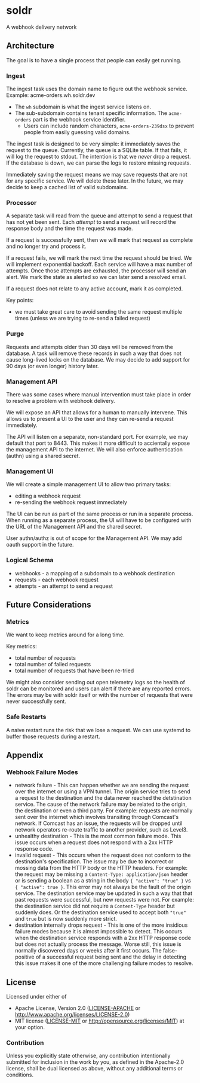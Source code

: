 # soldr

A webhook delivery network

## Architecture

The goal is to have a single process that people can easily get running.

### Ingest

The ingest task uses the domain name to figure out the webhook service. Example: acme-orders.wh.soldr.dev

- The `wh` subdomain is what the ingest service listens on.
- The sub-subdomain contains tenant specific information. The `acme-orders` part is the webhook service identifier.
   - Users can include random characters, `acme-orders-239dsx` to prevent people from easily guessing valid domains.

The ingest task is designed to be very simple: it immediately saves the request to the queue. Currently, the queue is a SQLite table. If that fails, it will log the request to stdout. The intention is that we _never_ drop a request. If the database is down, we can parse the logs to restore missing requests.

Immediately saving the request means we may save requests that are not for any specific service. We will delete these later. In the future, we may decide to keep a cached list of valid subdomains.

### Processor

A separate task will read from the queue and attempt to send a request that has not yet been sent. Each _attempt_ to send a request will record the response body and the time the request was made.

If a request is successfully sent, then we will mark that request as complete and no longer try and process it.

If a request fails, we will mark the next time the request should be tried. We will implement exponential backoff. Each service will have a max number of attempts. Once those attempts are exhausted, the processor will send an alert. We mark the state as alerted so we can later send a resolved email.

If a request does not relate to any active account, mark it as completed.

Key points:

- we must take great care to avoid sending the same request multiple times (unless we are trying to re-send a failed request)

### Purge

Requests and attempts older than 30 days will be removed from the database. A task will remove these records in such a way that does not cause long-lived locks on the database. We may decide to add support for 90 days (or even longer) history later.

### Management API

There was some cases where manual intervention must take place in order to resolve a problem with webhook delivery.

We will expose an API that allows for a human to manually intervene. This allows us to present a UI to the user and they can re-send a request immediately.

The API will listen on a separate, non-standard port. For example, we may default that port to 8443. This makes it more difficult to accientally expose the management API to the internet. We will also enforce authentication (authn) using a shared secret.

### Management UI

We will create a simple management UI to allow two primary tasks:

- editing a webhook request
- re-sending the webhook request immediately

The UI can be run as part of the same process or run in a separate process. When running as a separate process, the UI will have to be configured with the URL of the Management API and the shared secret.

User authn/authz is out of scope for the Management API. We may add oauth support in the future.

### Logical Schema

- webhooks - a mapping of a subdomain to a webhook destination
- requests - each webhook request
- attempts - an attempt to send a request

## Future Considerations

### Metrics

We want to keep metrics around for a long time.

Key metrics:

- total number of requests
- total number of failed requests
- total number of requests that have been re-tried

We might also consider sending out open telemetry logs so the health of soldr can be monitored and users can alert if there are any reported errors. The errors may be with soldr itself or with the number of requests that were never successfully sent.

### Safe Restarts

A naive restart runs the risk that we lose a request. We can use systemd to buffer those requests during a restart.

## Appendix

### Webhook Failure Modes

- network failure - This can happen whether we are sending the request over the internet or using a VPN tunnel. The origin service tries to send a request to the destination and the data never reached the detstination service. The cause of the network failure may be related to the origin, the destination or even a third party. For example: requests are normally sent over the internet which involves transiting through Comcast's network. If Comcast has an issue, the requests will be dropped until network operators re-route traffic to another provider, such as Level3.
- unhealthy destination - This is the most common failure mode. This issue occurs when a request does not respond with a 2xx HTTP response code.
- invalid request - This occurs when the request does not conform to the destination's specification. The issue may be due to incorrect or mossing data from the HTTP body or the HTTP headers. For example: the request may be missing a `Content-Type: application/json` header or is sending a boolean as a string in the body `{ "active": "true" }` vs `{ "active": true }`. This error may not always be the fault of the origin service. The destination service may be updated in such a way that that past requests were successful, but new requests were not. For example: the destination service did not require a `Content-Type` header but suddenly does. Or the destination service used to accept both `"true"` and `true` but is now suddenly more strict.
- destination internally drops request - This is one of the more insidious failure modes because it is almost impossible to detect. This occurs when the destination service responds with a 2xx HTTP response code but does not actually process the message. Worse still, this issue is normally discovered days or weeks after it first occurs. The false-positive of a successful request being sent and the delay in detecting this issue makes it one of the more challenging failure modes to resolve.

## License

Licensed under either of
 * Apache License, Version 2.0 ([LICENSE-APACHE](LICENSE-APACHE) or http://www.apache.org/licenses/LICENSE-2.0)
 * MIT license ([LICENSE-MIT](LICENSE-MIT) or http://opensource.org/licenses/MIT)
at your option.

### Contribution

Unless you explicitly state otherwise, any contribution intentionally submitted
for inclusion in the work by you, as defined in the Apache-2.0 license, shall be dual licensed as above, without any
additional terms or conditions.
